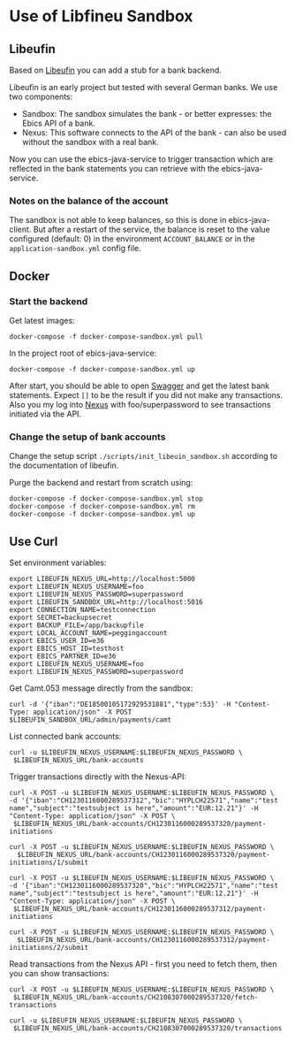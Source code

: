 # Use of Libfineu Sandbox

## Libeufin

Based on [Libeufin](https://docs.taler.net/libeufin/index.html) you can add a
stub for a bank backend. 

Libeufin is an early project but tested with several German banks. We use two 
components: 

- Sandbox: The sandbox simulates the bank - or better expresses: the Ebics API of a bank. 
- Nexus: This software connects to the API of the bank - can also be used without 
the sandbox with a real bank. 

Now you can use the ebics-java-service to trigger transaction which are reflected 
in the bank statements you can retrieve with the ebics-java-service. 


### Notes on the balance of the account

The sandbox is not able to keep balances, so this is done in 
ebics-java-client. But after a restart of the service, the balance is reset 
to the value configured (default: 0) in the  environment `ACCOUNT_BALANCE`
or in the `application-sandbox.yml` config file.


## Docker

### Start the backend

Get latest images:

	docker-compose -f docker-compose-sandbox.yml pull

In the project root of ebics-java-service:

	docker-compose -f docker-compose-sandbox.yml up

After start, you should be able to open 
[Swagger](http://localhost:8093/ebics/swagger-ui/?url=/ebics/v2/api-docs/#/ebics-controller/getPaymentsUsingGET) 
and get the latest bank statements. Expect `[]` to be the result if you did 
not make any transactions.
Also you my log into [Nexus](http://localhost:3000/home) with foo/superpassword to 
see transactions initiated via the API.

### Change the setup of bank accounts

Change the setup script `./scripts/init_libeuin_sandbox.sh` according to the documentation of libeufin. 

Purge the backend and restart from scratch using: 

	docker-compose -f docker-compose-sandbox.yml stop
	docker-compose -f docker-compose-sandbox.yml rm
	docker-compose -f docker-compose-sandbox.yml up

## Use Curl

Set environment variables: 

	export LIBEUFIN_NEXUS_URL=http://localhost:5000
	export LIBEUFIN_NEXUS_USERNAME=foo
	export LIBEUFIN_NEXUS_PASSWORD=superpassword
	export LIBEUFIN_SANDBOX_URL=http://localhost:5016
	export CONNECTION_NAME=testconnection
	export SECRET=backupsecret
	export BACKUP_FILE=/app/backupfile
	export LOCAL_ACCOUNT_NAME=peggingaccount
	export EBICS_USER_ID=e36
	export EBICS_HOST_ID=testhost
	export EBICS_PARTNER_ID=e36
	export LIBEUFIN_NEXUS_USERNAME=foo
	export LIBEUFIN_NEXUS_PASSWORD=superpassword


Get Camt.053 message directly from the sandbox: 

	curl -d '{"iban":"DE18500105172929531881","type":53}' -H "Content-Type: application/json" -X POST $LIBEUFIN_SANDBOX_URL/admin/payments/camt

List connected bank accounts: 

	curl -u $LIBEUFIN_NEXUS_USERNAME:$LIBEUFIN_NEXUS_PASSWORD \
	 $LIBEUFIN_NEXUS_URL/bank-accounts



Trigger transactions directly with the Nexus-API: 
	
	curl -X POST -u $LIBEUFIN_NEXUS_USERNAME:$LIBEUFIN_NEXUS_PASSWORD \
	-d '{"iban":"CH1230116000289537312","bic":"HYPLCH22571","name":"test name","subject":"testsubject is here","amount":"EUR:12.21"}' -H "Content-Type: application/json" -X POST \
	 $LIBEUFIN_NEXUS_URL/bank-accounts/CH1230116000289537320/payment-initiations 
	
	curl -X POST -u $LIBEUFIN_NEXUS_USERNAME:$LIBEUFIN_NEXUS_PASSWORD \
	  $LIBEUFIN_NEXUS_URL/bank-accounts/CH1230116000289537320/payment-initiations/1/submit
	
	curl -X POST -u $LIBEUFIN_NEXUS_USERNAME:$LIBEUFIN_NEXUS_PASSWORD \
	-d '{"iban":"CH1230116000289537320","bic":"HYPLCH22571","name":"test name","subject":"testsubject is here","amount":"EUR:12.21"}' -H "Content-Type: application/json" -X POST \
	 $LIBEUFIN_NEXUS_URL/bank-accounts/CH1230116000289537312/payment-initiations 
	
	curl -X POST -u $LIBEUFIN_NEXUS_USERNAME:$LIBEUFIN_NEXUS_PASSWORD \
	  $LIBEUFIN_NEXUS_URL/bank-accounts/CH1230116000289537312/payment-initiations/2/submit

Read transactions from the Nexus API - first you need to fetch them, 
then you can show transactions: 

	curl -X POST -u $LIBEUFIN_NEXUS_USERNAME:$LIBEUFIN_NEXUS_PASSWORD \
	 $LIBEUFIN_NEXUS_URL/bank-accounts/CH2108307000289537320/fetch-transactions
	
	curl -u $LIBEUFIN_NEXUS_USERNAME:$LIBEUFIN_NEXUS_PASSWORD \
	 $LIBEUFIN_NEXUS_URL/bank-accounts/CH2108307000289537320/transactions


